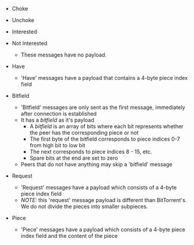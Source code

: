- Choke
- Unchoke
- Interested
- Not Interested
	- These messages have no payload.

- Have
	- 'Have' messages have a payload that contains a 4-byte piece index field

- Bitfield
	- 'Bitfield' messages are only sent as the first message, immediately after connection is established
	- It has a *bitfield* as it's payload
		- A *bitfield* is an array of bits where each bit represents whether the peer has the corresponding piece or not
		- The first byte of the bitfield corresponds to piece indices 0-7 from high bit to low bit
		- The next corresponds to piece indices 8 - 15, etc.
		- Spare bits at the end are set to zero
	- Peers that do not have anything may skip a 'bitfield' message

- Request
	- 'Request' messages have a payload which consists of a 4-byte piece index field
	- *NOTE:* this 'request' message payload is different than BitTorrent's. We do not divide the pieces into smaller subpieces.

- Piece
	- 'Piece' messages have a payload which consists of a 4-byte piece index field and the content of the piece